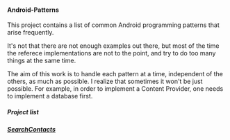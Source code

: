 #### Android-Patterns
This project contains a list of common Android programming patterns that arise frequently. 

It's not that there are not enough examples out there, but most of the time the referece implementations are not to the point, and try to do too many things at the same time.

The aim of this work is to handle each pattern at a time, independent of the others, as much as possible. I realize that sometimes it won't be just possible. For example, in order to implement a Content Provider, one needs to implement a database first.

##### Project list
##### [SearchContacts](https://github.com/shoaibk/Android-Patterns/tree/master/Projects/SearchContacts)
